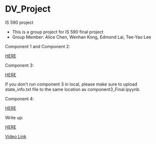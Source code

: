 # DV_Project
IS 590 project
 - This is a group project for IS 590 final project
 - Group Member: Alice Chen, Wenhan Kong, Edmond Lai, Tee-Yao Lee

Component 1 and Component 2:

[HERE](https://github.com/wenhank216/DV_Project/blob/master/Component1_combine%20(2).ipynb)

Component 3:

[HERE](https://github.com/wenhank216/DV_Project/blob/master/Component%203_Final.ipynb)

If you don't run component 3 in local, please make sure to upload state_info.txt file to the same location as component3_Final.ipyynb.

Component 4:

[HERE](https://github.com/wenhank216/DV_Project/blob/master/Infographic.pdf)

Write up:

[HERE](https://github.com/wenhank216/DV_Project/blob/master/Final_WriteUp.ipynb)


[Video Link](https://mediaspace.illinois.edu/media/t/1_rsd2bkkv)
